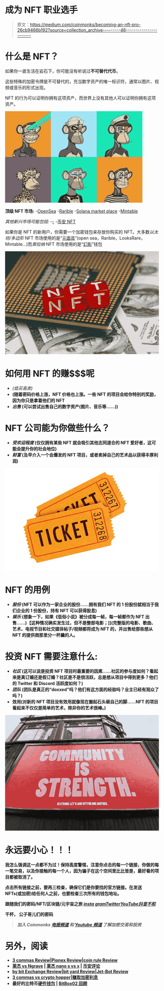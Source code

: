 # 成为 NFT 职业选手

> 原文：<https://medium.com/coinmonks/becoming-an-nft-pro-26cb9466b192?source=collection_archive---------46----------------------->

# 什么是 NFT？

如果你一直生活在岩石下，你可能没有听说过**不可替代代币**。

这些特殊的加密令牌是不可替代的，充当数字资产的唯一标识符，通常以图片、视频或音乐的形式出现。

NFT 的行为可以证明你拥有这项资产，而世界上没有其他人可以证明你拥有这项资产。

![](img/388d804500fcd58360942a2887272b14.png)

**顶级 NFT 市场:** -[OpenSea](https://opensea.io/)
-[Rarible](https://rarible.com/)
-[Solana market place](https://solanart.io/)
-[Mintable](https://mintable.app/)

*其他新兴市场可能包括:*
-[-](https://looksrare.org/)
-[币安 NFT](https://www.binance.com/en/nft/home)

如果你是 NFT 的新用户，你需要一个加密钱包来存放你购买的 NFT。大多数*以太坊/多边形* NFT 市场使用的是“[元面具](https://metamask.io/)”(open sea，Rarible，LooksRare，Mintable…)而*索拉纳* NFT 市场使用的是“[幻影](https://phantom.app/)”钱包

![](img/a066a869b3f23a2184ddea9017a375be.png)

# **如何用 NFT 的**赚$$$呢

*   *(低买高卖)*
*   **(随着密码价格上涨，NFT 价格也上涨。一些 NFT 的项目会给你特别的奖励，因为你只是拿着他们的 NFT**
*   *****出售*** (可以尝试出售自己的数字资产(图片、音乐等……))**

# **NFT 公司能为你做些什么？**

*   *****受欢迎程度*** (仅仅拥有某些 NFT 就会吸引其他志同道合的 NFT 爱好者，这可能会提升你的社会地位)**
*   *****财富*** (及早介入一个会爆发的 NFT 项目，或者卖掉自己的艺术品以获得丰厚利润)**

****![](img/3ee275168191ebdaaf09b7d2655b2fdf.png)****

# ******NFT 的用例******

*   *********股份*** (NFT 可以作为一家企业的股份……拥有我们 NFT 的 1 份股份就相当于我们企业的 1 份股份，持有 NFT 可以获得股息)******
*   *********娱乐*** (想象一下，如果《低俗小说》被分成每一帧，每一帧都作为 NFT 出售……)【这种情况确实发生过，但不是整部电影；]](完整版的电影、歌曲、艺术、电视节目和社交媒体帖子/视频都将成为 NFT 的，并出售给那些想从 NFT 的提供商那里分一杯羹的人。******

# ********投资 NFT 需要注意什么:********

*   *********社区*** (这可以说是投资 NFT 项目时最重要的因素……社区的参与度如何？看起来是真订婚还是假订婚？社区是不是很活跃，总是想从项目中得到更多？他们的 Twitter 和 Discord 活跃度如何？)******
*   *********团队*** (团队是真正的“doxxed”吗？他们有这方面的经验吗？业主已经有观众了吗？)******
*   ********效用**(对新的 NFT 项目没有效用就像现在搬起石头砸自己的脚……NFT 的项目看起来不仅仅是简单的艺术，除非你的艺术很棒。)******

******![](img/6618e877c7c751943165e75c8bc0f9a9.png)******

# ******永远要小心！！！******

******我怎么强调这一点都不为过！保持高度警惕，注意你点击的每一个链接，你做的每一笔交易，以及你接触的每一个人，因为骗子在这个空间里比比皆是，最好看的项目都被取消了。******

******点击所有链接之前，要再三检查，确保它们是你要找的官方链接。在发送 NFTs(或加密)给任何人之前，也要检查三次所有的钱包地址。******

********跟随我们的密码/NFT/区块链/元宇宙之旅**
[*insta gram*](https://www.instagram.com/thedudescrypto/)[*Twitter*](https://twitter.com/TheDudesCrypto/status/1506339874558955522?s=20&t=jS0t3kSXZ3wzKfomvvsCtA)[*YouTube*](https://youtu.be/jSBagJ2ZOvU)[*抖音*](https://www.tiktok.com/@thedudescrypto/video/7077986022054743302?is_copy_url=1&is_from_webapp=v1)*[*不和*](https://discord.gg/Cv8v2Ert8m)*******

******干杯，
公子哥儿们的密码******

> *******加入 Coinmonks* [*电报频道*](https://t.me/coincodecap) *和* [*Youtube 频道*](https://www.youtube.com/c/coinmonks/videos) *了解加密交易和投资*******

# ******另外，阅读******

*   ******[3 commas Review](/coinmonks/3commas-review-an-excellent-crypto-trading-bot-2020-1313a58bec92)|[Pionex Review](https://coincodecap.com/pionex-review-exchange-with-crypto-trading-bot)|[coin rule Review](/coinmonks/coinrule-review-2021-a-beginner-friendly-crypto-trading-bot-daf0504848ba)******
*   ******[莱杰 vs Ngrave](/coinmonks/ledger-vs-ngrave-zero-7e40f0c1d694) | [莱杰 nano s vs x](/coinmonks/ledger-nano-s-vs-x-battery-hardware-price-storage-59a6663fe3b0) | [币安评论](/coinmonks/binance-review-ee10d3bf3b6e)******
*   ******[by bit Exchange Review](/coinmonks/bybit-exchange-review-dbd570019b71)|[bit yard Review](https://coincodecap.com/bityard-reivew)|[Jet-Bot Review](https://coincodecap.com/jet-bot-review)******
*   ******[3 commas vs crypto hopper](/coinmonks/3commas-vs-pionex-vs-cryptohopper-best-crypto-bot-6a98d2baa203)|[赚取加密利息](/coinmonks/earn-crypto-interest-b10b810fdda3)******
*   ******最好的比特币[硬件钱包](/coinmonks/hardware-wallets-dfa1211730c6) | [BitBox02 回顾](/coinmonks/bitbox02-review-your-swiss-bitcoin-hardware-wallet-c36c88fff29)******